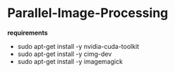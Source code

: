 # Parallel-Image-Processing

**requirements**
- sudo apt-get install -y nvidia-cuda-toolkit
- sudo apt-get install -y cimg-dev
- sudo apt-get install -y imagemagick